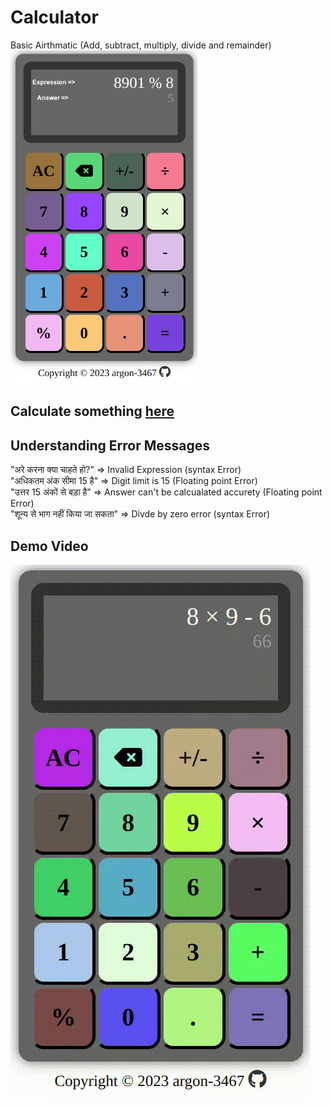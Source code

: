 # Calculator

Basic Airthmatic (Add, subtract, multiply, divide and remainder)  
<img src="calc.png" alt="drawing" width="300"/>

## Calculate something [here](https://argon-3467.github.io/odin-projects/calculator/)

## Understanding Error Messages

"अरे करना क्या चाहते हो?" => Invalid Expression (syntax Error)  
"अधिकतम अंक सीमा 15 है" => Digit limit is 15 (Floating point Error)  
"उत्तर 15 अंकों से बड़ा है" => Answer can't be calcualated accurety (Floating point Error)  
"शून्य से भाग नहीं किया जा सकता" => Divde by zero error (syntax Error)

## Demo Video

![Demo video of using calculator](calculator.gif)
